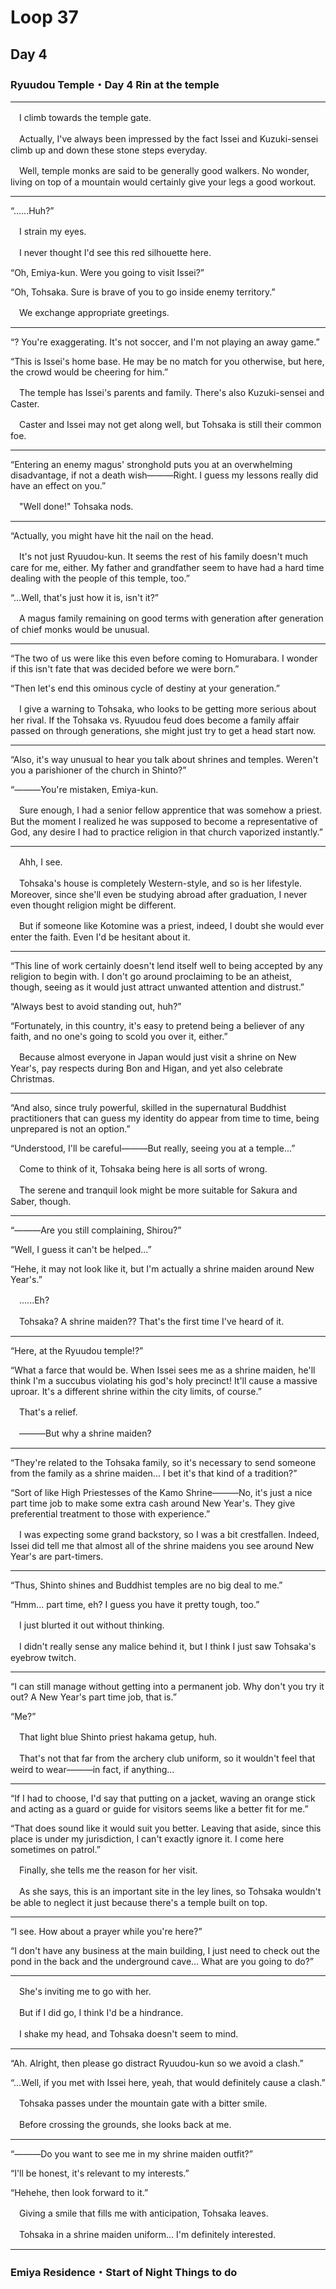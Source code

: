 # Loop 37

## Day 4






### Ryuudou Temple・Day 4 Rin at the temple


---

　I climb towards the temple gate.

　Actually, I've always been impressed by the fact Issei and Kuzuki-sensei climb up and down these stone steps everyday.

　Well, temple monks are said to be generally good walkers. No wonder, living on top of a mountain would certainly give your legs a good workout.

---

“......Huh?”

　I strain my eyes.

　I never thought I'd see this red silhouette here.

“Oh, Emiya-kun. Were you going to visit Issei?”

“Oh, Tohsaka. Sure is brave of you to go inside enemy territory.”

　We exchange appropriate greetings.

---

“? You're exaggerating. It's not soccer, and I'm not playing an away game.”

“This is Issei's home base. He may be no match for you otherwise, but here, the crowd would be cheering for him.”

　The temple has Issei's parents and family. There's also Kuzuki-sensei and Caster.

　Caster and Issei may not get along well, but Tohsaka is still their common foe.

---

“Entering an enemy magus' stronghold puts you at an overwhelming disadvantage, if not a death wish―――Right. I guess my lessons really did have an effect on you.”

　"Well done!" Tohsaka nods.

---

“Actually, you might have hit the nail on the head.

　It's not just Ryuudou-kun. It seems the rest of his family doesn't much care for me, either. My father and grandfather seem to have had a hard time dealing with the people of this temple, too.”

“...Well, that's just how it is, isn't it?”

　A magus family remaining on good terms with generation after generation of chief monks would be unusual.

---

“The two of us were like this even before coming to Homurabara. I wonder if this isn't fate that was decided before we were born.”

“Then let's end this ominous cycle of destiny at your generation.”

　I give a warning to Tohsaka, who looks to be getting more serious about her rival. If the Tohsaka vs. Ryuudou feud does become a family affair passed on through generations, she might just try to get a head start now.

---

“Also, it's way unusual to hear you talk about shrines and temples. Weren't you a parishioner of the church in Shinto?”

“―――You're mistaken, Emiya-kun.

　Sure enough, I had a senior fellow apprentice that was somehow a priest. But the moment I realized he was supposed to become a representative of God, any desire I had to practice religion in that church vaporized instantly.”

---

　Ahh, I see.

　Tohsaka's house is completely Western-style, and so is her lifestyle. Moreover, since she'll even be studying abroad after graduation, I never even thought religion might be different.

　But if someone like Kotomine was a priest, indeed, I doubt she would ever enter the faith. Even I'd be hesitant about it.

---

“This line of work certainly doesn't lend itself well to being accepted by any religion to begin with. I don't go around proclaiming to be an atheist, though, seeing as it would just attract unwanted attention and distrust.”

“Always best to avoid standing out, huh?”

“Fortunately, in this country, it's easy to pretend being a believer of any faith, and no one's going to scold you over it, either.”

　Because almost everyone in Japan would just visit a shrine on New Year's, pay respects during Bon and Higan, and yet also celebrate Christmas.

---

“And also, since truly powerful, skilled in the supernatural Buddhist practitioners that can guess my identity do appear from time to time, being unprepared is not an option.”

“Understood, I'll be careful―――But really, seeing you at a temple...”

　Come to think of it, Tohsaka being here is all sorts of wrong.

　The serene and tranquil look might be more suitable for Sakura and Saber, though.

---

“―――Are you still complaining, Shirou?”

“Well, I guess it can't be helped...”

“Hehe, it may not look like it, but I'm actually a shrine maiden around New Year's.”

　......Eh?

　Tohsaka? A shrine maiden?? That's the first time I've heard of it.

---

“Here, at the Ryuudou temple!?”

“What a farce that would be. When Issei sees me as a shrine maiden, he'll think I'm a succubus violating his god's holy precinct! It'll cause a massive uproar. It's a different shrine within the city limits, of course.”

　That's a relief.

　―――But why a shrine maiden?

---

“They're related to the Tohsaka family, so it's necessary to send someone from the family as a shrine maiden... I bet it's that kind of a tradition?”

“Sort of like High Priestesses of the Kamo Shrine―――No, it's just a nice part time job to make some extra cash around New Year's. They give preferential treatment to those with experience.”

　I was expecting some grand backstory, so I was a bit crestfallen. Indeed, Issei did tell me that almost all of the shrine maidens you see around New Year's are part-timers.

---

“Thus, Shinto shines and Buddhist temples are no big deal to me.”

“Hmm... part time, eh? I guess you have it pretty tough, too.”

　I just blurted it out without thinking.

　I didn't really sense any malice behind it, but I think I just saw Tohsaka's eyebrow twitch.

---

“I can still manage without getting into a permanent job. Why don't you try it out? A New Year's part time job, that is.”

“Me?”

　That light blue Shinto priest hakama getup, huh.

　That's not that far from the archery club uniform, so it wouldn't feel that weird to wear―――in fact, if anything...

---

“If I had to choose, I'd say that putting on a jacket, waving an orange stick and acting as a guard or guide for visitors seems like a better fit for me.”

“That does sound like it would suit you better. Leaving that aside, since this place is under my jurisdiction, I can't exactly ignore it. I come here sometimes on patrol.”

　Finally, she tells me the reason for her visit.

　As she says, this is an important site in the ley lines, so Tohsaka wouldn't be able to neglect it just because there's a temple built on top.

---

“I see. How about a prayer while you're here?”

“I don't have any business at the main building, I just need to check out the pond in the back and the underground cave... What are you going to do?”

---

　She's inviting me to go with her.

　But if I did go, I think I'd be a hindrance.

　I shake my head, and Tohsaka doesn't seem to mind.

---

“Ah. Alright, then please go distract Ryuudou-kun so we avoid a clash.”

“...Well, if you met with Issei here, yeah, that would definitely cause a clash.”

　Tohsaka passes under the mountain gate with a bitter smile.

　Before crossing the grounds, she looks back at me.

---

“―――Do you want to see me in my shrine maiden outfit?”

“I'll be honest, it's relevant to my interests.”

“Hehehe, then look forward to it.”

　Giving a smile that fills me with anticipation, Tohsaka leaves.

　Tohsaka in a shrine maiden uniform... I'm definitely interested.

---


### Emiya Residence・Start of Night Things to do
